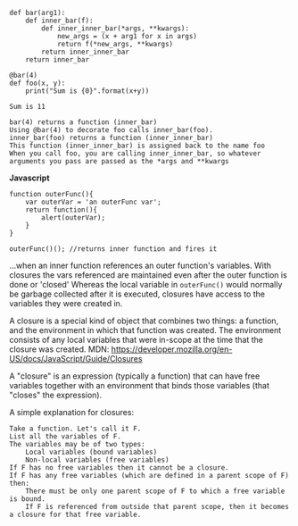     def bar(arg1):
        def inner_bar(f):
            def inner_inner_bar(*args, **kwargs):
                new_args = (x + arg1 for x in args)
                return f(*new_args, **kwargs)
            return inner_inner_bar
        return inner_bar

    @bar(4)
    def foo(x, y):
        print("Sum is {0}".format(x+y))

    Sum is 11

    bar(4) returns a function (inner_bar)
    Using @bar(4) to decorate foo calls inner_bar(foo).
    inner_bar(foo) returns a function (inner_inner_bar)
    This function (inner_inner_bar) is assigned back to the name foo
    When you call foo, you are calling inner_inner_bar, so whatever arguments you pass are passed as the *args and **kwargs

**Javascript**

    function outerFunc(){
        var outerVar = 'an outerFunc var';
        return function(){
            alert(outerVar);
        }
    }

    outerFunc()(); //returns inner function and fires it

...when an inner function references an outer function's variables. With closures the vars referenced are maintained even after the outer function is done or 'closed'
Whereas the local variable in `outerFunc()` would normally be garbage collected after it is executed, closures have access to the variables they were created in.

A closure is a special kind of object that combines two things: a function, and the environment in which that function was created. The environment consists of any local variables that were in-scope at the time that the closure was created.
MDN: https://developer.mozilla.org/en-US/docs/JavaScript/Guide/Closures

A "closure" is an expression (typically a function) that can have free variables together with an environment that binds those variables (that "closes" the expression).

A simple explanation for closures:

    Take a function. Let's call it F.
    List all the variables of F.
    The variables may be of two types:
        Local variables (bound variables)
        Non-local variables (free variables)
    If F has no free variables then it cannot be a closure.
    If F has any free variables (which are defined in a parent scope of F) then:
        There must be only one parent scope of F to which a free variable is bound.
        If F is referenced from outside that parent scope, then it becomes a closure for that free variable.



